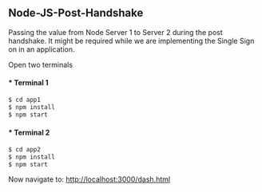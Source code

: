 ## Node-JS-Post-Handshake

Passing the value from Node Server 1 to Server 2 during the post handshake. It might be required while we are implementing the Single Sign on in an application.


Open two terminals

#### * Terminal 1
```sh
$ cd app1
$ npm install
$ npm start
```

#### * Terminal 2
```sh
$ cd app2
$ npm install
$ npm start
```

Now navigate to: [http://localhost:3000/dash.html](http://localhost:3000/dash.html)

